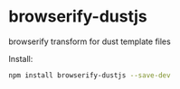 browserify-dustjs
=================

browserify transform for dust template files

Install:
```bash
npm install browserify-dustjs --save-dev
```
